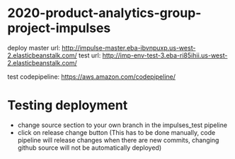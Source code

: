 # 2020-product-analytics-group-project-impulses

deploy master url: http://impulse-master.eba-ibvnpuxp.us-west-2.elasticbeanstalk.com/
test url: http://imp-env-test-3.eba-ri85ihii.us-west-2.elasticbeanstalk.com/

test codepipeline: https://aws.amazon.com/codepipeline/

# Testing deployment
* change source section to your own branch in the impulses_test pipeline
* click on release change button (This has to be done manually, code pipeline will release changes when there are new commits, changing github source will not be automatically deployed)

